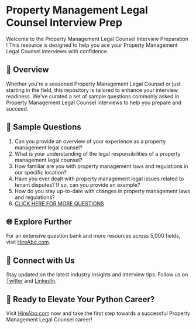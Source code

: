 # Property Management Legal Counsel Interview Prep

Welcome to the Property Management Legal Counsel Interview Preparation ! This resource is designed to help you ace your Property Management Legal Counsel interviews with confidence.

## 🚀 Overview

Whether you're a seasoned Property Management Legal Counsel or just starting in the field, this repository is tailored to enhance your interview readiness. We've curated a set of sample questions commonly asked in Property Management Legal Counsel interviews to help you prepare and succeed.

## 📝 Sample Questions

1. Can you provide an overview of your experience as a property management legal counsel?
2. What is your understanding of the legal responsibilities of a property management legal counsel?
3. How familiar are you with property management laws and regulations in our specific location?
4. Have you ever dealt with property management legal issues related to tenant disputes? If so, can you provide an example?
5. How do you stay up-to-date with changes in property management laws and regulations?
6. [CLICK HERE FOR MORE QUESTIONS](https://hireabo.com/job/21_1_29/Property%20Management%20Legal%20Counsel)

## 🌐 Explore Further

For an extensive question bank and more resources across 5,000 fields, visit [HireAbo.com](https://www.hireabo.com).

## 📱 Connect with Us

Stay updated on the latest industry insights and interview tips. Follow us on [Twitter](https://twitter.com/hireabo) and [LinkedIn](https://www.linkedin.com/in/hire-abo-3609972a8/).

## 🚀 Ready to Elevate Your Python Career?

Visit [HireAbo.com](https://www.hireabo.com) now and take the first step towards a successful Property Management Legal Counsel career!
